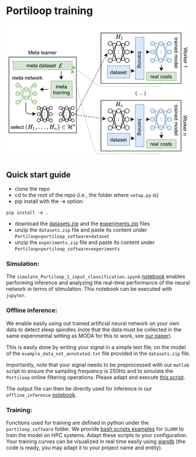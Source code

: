 # Portiloop training

![Prototype](images/meta.jpg)

## Quick start guide

- clone the repo
- cd to the root of the repo (i.e., the folder where `setup.py` is)
- pip install with the -e option:
```terminal
pip install -e .
```
- download the [datasets.zip](https://github.com/nicolasvalenchon/Portiloop/releases/download/v0.0.2/dataset.zip) and the [experiments.zip](https://github.com/nicolasvalenchon/Portiloop/releases/download/v0.0.2/experiments.zip) files
- unzip the `datasets.zip` file and paste its content under `Portiloop>portiloop_software>dataset`
- unzip the `experiments.zip` file and paste its content under `Portiloop>portiloop_software>experiments`

### Simulation:
The `simulate_Portiloop_1_input_classification.ipynb` [notebook](https://github.com/nicolasvalenchon/Portiloop/blob/main/notebooks/simulate_Portiloop_1_input_classification.ipynb) enables performing inference and analyzing the real-time performance of the neural network in terms of stimulation.
This notebook can be executed with `jupyter`.

### Offline inference:
We enable easily using out trained artificial neural network on your own data to detect sleep spindles (note that the data must be collected in the same experimental setting as MODA for this to work, see [our paper](https://arxiv.org/abs/2107.13473)).

This is easily done by writing your signal in a simple text file, on the model of the `example_data_not_annotated.txt` file provided in the `datasets.zip` file.

Importantly, note that your signal needs to be preprocessed with our `matlab` script to ensure the sampling frequency is 250Hz and to simulate the `Portiloop` online filtering operations. Please adapt and execute [this script](https://github.com/Portiloop/portiloop-training/blob/main/portiloop_software/matlab/preprocess_unannotated_data.m).

The output file can then be directly used for inference in our `offline_inference` [notebook](https://github.com/nicolasvalenchon/Portiloop/blob/main/notebooks/offline_inference.ipynb).

### Training:
Functions used for training are defined in python under the `portiloop_software` folder.
We provide [bash scripts examples](https://github.com/nicolasvalenchon/Portiloop/releases/download/v0.0.2/scripts.zip) for `SLURM` to train the model on HPC systems.
Adapt these scripts to your configuration.
Your training curves can be visualized in real time easily using [wandb](https://wandb.ai/portiloop) (the code is ready, you may adapt it to your project name and entity).
